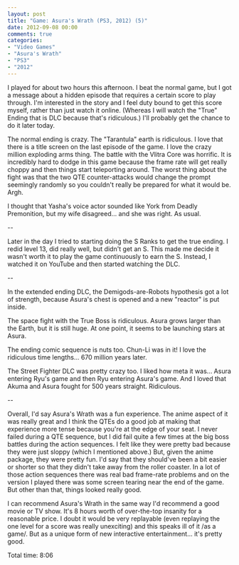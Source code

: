 ```yaml
---
layout: post
title: "Game: Asura's Wrath (PS3, 2012) (5)"
date: 2012-09-08 00:00
comments: true
categories:
- "Video Games"
- "Asura's Wrath"
- "PS3"
- "2012"
---
```


I played for about two hours this afternoon. I beat the normal
game, but I got a message about a hidden episode that requires a
certain score to play through. I'm interested in the story and I
feel duty bound to get this score myself, rather than just watch
it online. (Whereas I will watch the "True" Ending that is DLC
because that's ridiculous.) I'll probably get the chance to do it
later today.

The normal ending is crazy. The "Tarantula" earth is ridiculous. I
love that there is a title screen on the last episode of the
game. I love the crazy million exploding arms thing. The battle
with the Vlitra Core was horrific. It is incredibly hard to dodge
in this game because the frame rate will get really choppy and
then things start teleporting around. The worst thing about the
fight was that the two QTE counter-attacks would change the
prompt seemingly randomly so you couldn't really be prepared for
what it would be. Argh.

I thought that Yasha's voice actor sounded like York from Deadly
Premonition, but my wife disagreed... and she was right. As usual.

--

Later in the day I tried to starting doing the S Ranks to get the
true ending. I redid level 13, did really well, but didn't get an
S. This made me decide it wasn't worth it to play the game
continuously to earn the S. Instead, I watched it on YouTube and
then started watching the DLC.

--

In the extended ending DLC, the Demigods-are-Robots hypothesis
got a lot of strength, because Asura's chest is opened and a new
"reactor" is put inside.

The space fight with the True Boss is ridiculous. Asura grows
larger than the Earth, but it is still huge. At one point, it
seems to be launching stars at Asura.

The ending comic sequence is nuts too. Chun-Li was in it! I love
the ridiculous time lengths... 670 million years later.

The Street Fighter DLC was pretty crazy too. I liked how meta it
was... Asura entering Ryu's game and then Ryu entering Asura's
game. And I loved that Akuma and Asura fought for 500 years
straight. Ridiculous.

--

Overall, I'd say Asura's Wrath was a fun experience. The anime
aspect of it was really great and I think the QTEs do a good job
at making that experience more tense because you're at the edge
of your seat. I never failed during a QTE sequence, but I did
fail quite a few times at the big boss battles during the action
sequences. I felt like they were pretty bad because they were
just sloppy (which I mentioned above.) But, given the anime
package, they were pretty fun. I'd say that they should've been a
bit easier or shorter so that they didn't take away from the
roller coaster. In a lot of those action sequences there was real
bad frame-rate problems and on the version I played there was
some screen tearing near the end of the game. But other than
that, things looked really good.

I can recommend Asura's Wrath in the same way I'd recommend a good
movie or TV show. It's 8 hours worth of over-the-top insanity for
a reasonable price. I doubt it would be very replayable (even
replaying the one level for a score was really unexciting) and
this speaks ill of it /as a game/. But as a unique form of new
interactive entertainment... it's pretty good.

Total time: 8:06
